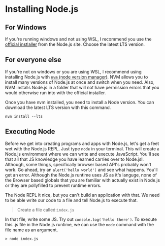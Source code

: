 # Installing Node.js

## For Windows
If you're running windows and not using WSL, I recommend you use the [official instlaller](https://nodejs.org/en/) from the Node.js site. Choose the latest LTS version.

## For everyone else
If you're not on windows or you are using WSL, I recommend using installing Node.js with [`nvm` (node version manager)](https://github.com/nvm-sh/nvm). NVM allows you to install many versions of Node.js at once and switch when you need. Also, NVM installs Node.js in a folder that will not have permission errors that you would otherwise run into with the official installer.

Once you have nvm installed, you need to install a Node version. You can download the latest LTS version with this command.

`nvm install --lts`

## Executing Node
Before we get into creating programs and apps with Node.js, let's get a feet wet with the Node.js REPL. Just type `node` in your terminal. This will create a Node.js environment where we can write and execute JavaScript. You'll see that all that JS knowledge you have learned carries over to Node.js!. Although, some things, specifically browser based API's probably won't work. Go ahead, try an `alert('hello world')` and see what happens. You'll get an error. Although the Node.js runtime uses JS as it's languge, none of the Browser based globals that you are familiar with actually exist in Node.js or they are pollyfilled to prevent runtime errors.

The Node REPL it nice, but you can't build an application with that. We need to be able write our code to a file and tell Node.js to execute that.
> Create a file called:`index.js`

In that file, write some JS. Try out `console.log('hello there')`. To execute this .js file in the Node.js runtime, we can use the `node` command with the file name as an argument.

`> node index.js`
